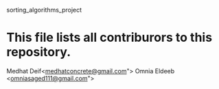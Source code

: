 sorting_algorithms_project
# This file lists all contriburors to this repository.

Medhat Deif<medhatconcrete@gmail.com">
Omnia Eldeeb <omniasaged111@gmail.com">
